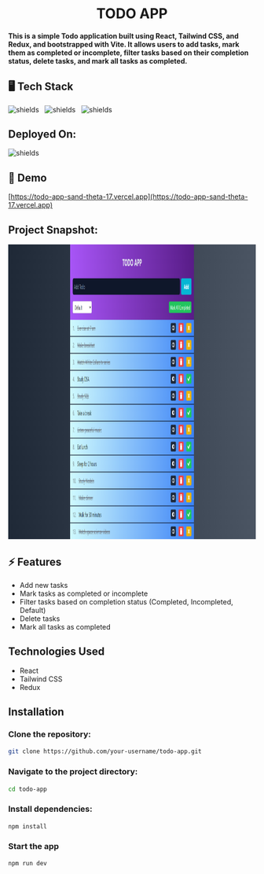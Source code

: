 <h1 align="center" id="title">TODO APP</h1>

<h4> This is a simple Todo application built using React, Tailwind CSS, and Redux, and bootstrapped with Vite. It allows users to add tasks, mark them as completed or incomplete, filter tasks based on their completion status, delete tasks, and mark all tasks as completed.</h4>

## 🖥️ Tech Stack

<p align="left">

<img src="https://img.shields.io/badge/React-20232A?style=for-the-badge&amp;logo=react&amp;logoColor=61DAFB" alt="shields">&nbsp;&nbsp;
<img src="https://img.shields.io/badge/Redux-593D88?style=for-the-badge&logo=redux&logoColor=white" alt="shields">&nbsp;&nbsp;
<img src="https://img.shields.io/badge/Tailwind_CSS-38B2AC?style=for-the-badge&amp;logo=tailwind-css&amp;logoColor=white" alt="shields">&nbsp;&nbsp;


<h2>Deployed On:</h2>
<p><img src="https://img.shields.io/badge/Vercel-000000?style=for-the-badge&logo=vercel&logoColor=white" alt="shields"></p>


<h2>🚀 Demo</h2>

[https://todo-app-sand-theta-17.vercel.app](https://todo-app-sand-theta-17.vercel.app)

<h2>Project Snapshot:</h2>
<img src="screenshot/todo.png" alt="project-screenshot" width="1200" height="600">

<h2>⚡️ Features</h2>

- Add new tasks
- Mark tasks as completed or incomplete
- Filter tasks based on completion status (Completed, Incompleted, Default)
- Delete tasks
- Mark all tasks as completed

## Technologies Used

- React
- Tailwind CSS
- Redux

## Installation

### Clone the repository:

```bash
git clone https://github.com/your-username/todo-app.git
```

### Navigate to the project directory:
```bash
cd todo-app
```

### Install dependencies:
```shell
npm install
```

### Start the app
```shell
npm run dev
```

